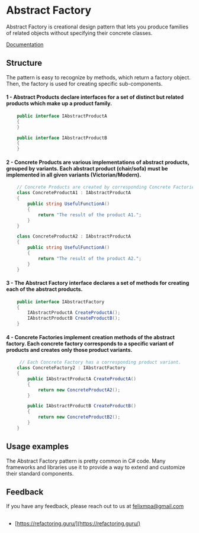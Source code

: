 ﻿# Abstract Factory

Abstract Factory is creational design pattern that lets you produce families of related objects without specifying their concrete classes.


[Documentation](https://refactoring.guru/design-patterns)

## Structure

The pattern is easy to recognize by methods, which return a factory object. Then, the factory is used for creating specific sub-components.


#### 1  - Abstract Products declare interfaces for a set of distinct but related products which make up a product family.

```csharp
    public interface IAbstractProductA
    {
    }

    public interface IAbstractProductB
    {
    }
```

#### 2  - Concrete Products are various implementations of abstract products, grouped by variants. Each abstract product (chair/sofa) must be implemented in all given variants (Victorian/Modern).

```csharp
    // Concrete Products are created by corresponding Concrete Factories.
    class ConcreteProductA1 : IAbstractProductA
    {
        public string UsefulFunctionA()
        {
            return "The result of the product A1.";
        }
    }

    class ConcreteProductA2 : IAbstractProductA
    {
        public string UsefulFunctionA()
        {
            return "The result of the product A2.";
        }
    }
```

#### 3  - The Abstract Factory interface declares a set of methods for creating each of the abstract products.

```csharp
    public interface IAbstractFactory
    {
        IAbstractProductA CreateProductA();
        IAbstractProductB CreateProductB();
    }
```


#### 4  - Concrete Factories implement creation methods of the abstract factory. Each concrete factory corresponds to a specific variant of products and creates only those product variants.

```csharp
     // Each Concrete Factory has a corresponding product variant.
    class ConcreteFactory2 : IAbstractFactory
    {
        public IAbstractProductA CreateProductA()
        {
            return new ConcreteProductA2();
        }

        public IAbstractProductB CreateProductB()
        {
            return new ConcreteProductB2();
        }
    }
```

## Usage examples

The Abstract Factory pattern is pretty common in C# code. Many frameworks and libraries use it to provide a way to extend and customize their standard components.

## Feedback

If you have any feedback, please reach out to us at felixmpa@gmail.com

## 

- [https://refactoring.guru/](https://refactoring.guru/)

